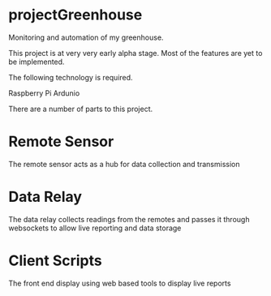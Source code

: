 projectGreenhouse
=================

Monitoring and automation of my greenhouse.

This project is at very very early alpha stage. Most of the features are yet to be implemented.


The following technology is required.

Raspberry Pi
Ardunio


There are a number of parts to this project.

Remote Sensor
=============
The remote sensor acts as a hub for data collection and transmission

Data Relay
==========
The data relay collects readings from the remotes and passes it through
websockets to allow live reporting and data storage

Client Scripts
==============
The front end display using web based tools to display live reports
